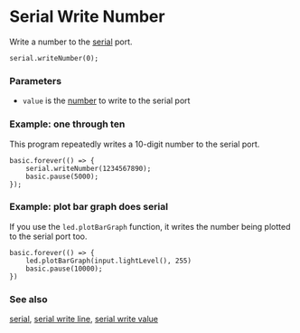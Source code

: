 # Serial Write Number

Write a number to the [serial](/device/serial) port.

```sig
serial.writeNumber(0);
```

### Parameters

* `value` is the [number](/reference/types/number) to write to the serial port

### Example: one through ten

This program repeatedly writes a 10-digit number to the serial port.

```blocks
basic.forever(() => {
    serial.writeNumber(1234567890);
    basic.pause(5000);
});
```

### Example: plot bar graph does serial

If you use the ``led.plotBarGraph`` function, it writes the number
being plotted to the serial port too.

```blocks
basic.forever(() => {
    led.plotBarGraph(input.lightLevel(), 255)
    basic.pause(10000);
})
```

### See also

[serial](/device/serial),
[serial write line](/reference/serial/write-line),
[serial write value](/reference/serial/write-value)


